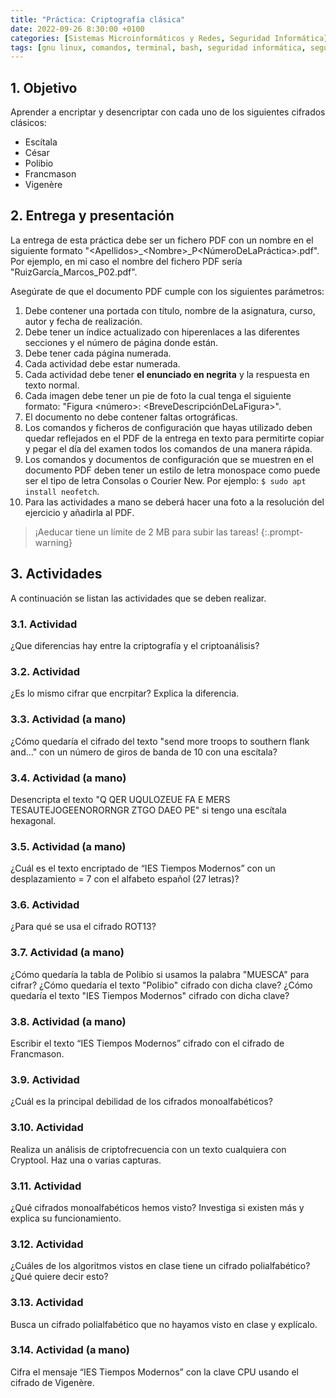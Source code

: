 ```yaml
---
title: "Práctica: Criptografía clásica"
date: 2022-09-26 8:30:00 +0100
categories: [Sistemas Microinformáticos y Redes, Seguridad Informática]
tags: [gnu linux, comandos, terminal, bash, seguridad informática, seguridad activa, smr]
---
```


## 1. Objetivo

Aprender a encriptar y desencriptar con cada uno de los siguientes cifrados clásicos:

- Escítala
- César
- Polibio
- Francmason
- Vigenère

## 2. Entrega y presentación

La entrega de esta práctica debe ser un fichero PDF con un nombre en el siguiente formato "\<Apellidos\>_\<Nombre\>_P\<NúmeroDeLaPráctica\>.pdf". Por ejemplo, en mi caso el nombre del fichero PDF sería "RuizGarcía_Marcos_P02.pdf".

Asegúrate de que el documento PDF cumple con los siguientes parámetros:

1. Debe contener una portada con título, nombre de la asignatura, curso, autor y fecha de realización.
2. Debe tener un índice actualizado con hiperenlaces a las diferentes secciones y el número de página donde están.
3. Debe tener cada página numerada.
4. Cada actividad debe estar numerada. 
5. Cada actividad debe tener **el enunciado en negrita** y la respuesta en texto normal.
6. Cada imagen debe tener un pie de foto la cual tenga el siguiente formato: "Figura \<número\>: \<BreveDescripciónDeLaFigura\>".
7. El documento no debe contener faltas ortográficas.
8. Los comandos y ficheros de configuración que hayas utilizado deben quedar reflejados en el PDF de la entrega en texto para permitirte copiar y pegar el día del examen todos los comandos de una manera rápida.
9. Los comandos y documentos de configuración que se muestren en el documento PDF deben tener un estilo de letra monospace como puede ser el tipo de letra Consolas o Courier New. Por ejemplo: `$ sudo apt install neofetch`.
10. Para las actividades a mano se deberá hacer una foto a la resolución del ejercicio y añadirla al PDF. 

> ¡Aeducar tiene un límite de 2 MB para subir las tareas!
{:.prompt-warning}

## 3. Actividades

A continuación se listan las actividades que se deben realizar.

### 3.1. Actividad

¿Que diferencias hay entre la criptografía y el criptoanálisis?

### 3.2. Actividad

¿Es lo mismo cifrar que encrpitar? Explica la diferencia.

### 3.3. Actividad (a mano)

¿Cómo quedaría el cifrado del texto "send more troops to southern flank and…" con un número de giros de banda de 10 con una escítala?

### 3.4. Actividad (a mano)

Desencripta el texto "Q QER UQULOZEUE FA E MERS TESAUTEJOGEENORORNGR ZTGO DAEO PE" si tengo una escítala hexagonal.

### 3.5. Actividad (a mano)

¿Cuál es el texto encriptado de “IES Tiempos Modernos” con un desplazamiento = 7 con el alfabeto español (27 letras)?

### 3.6. Actividad

¿Para qué se usa el cifrado ROT13?

### 3.7. Actividad (a mano)

¿Cómo quedaría la tabla de Polibio si usamos la palabra "MUESCA" para cifrar? ¿Cómo quedaría el texto "Polibio" cifrado con dicha clave? ¿Cómo quedaría el texto "IES Tiempos Modernos" cifrado con dicha clave?

### 3.8. Actividad (a mano)

Escribir el texto “IES Tiempos Modernos” cifrado con el cifrado de Francmason.

### 3.9. Actividad

¿Cuál es la principal debilidad de los cifrados monoalfabéticos?

### 3.10. Actividad

Realiza un análisis de criptofrecuencia con un texto cualquiera con Cryptool. Haz una o varias capturas.

### 3.11. Actividad

¿Qué cifrados monoalfabéticos hemos visto? Investiga si existen más y explica su funcionamiento.

### 3.12. Actividad

¿Cuáles de los algoritmos vistos en clase tiene un cifrado polialfabético? ¿Qué quiere decir esto?

### 3.13. Actividad

Busca un cifrado polialfabético que no hayamos visto en clase y explícalo.

### 3.14. Actividad (a mano)

Cifra el mensaje “IES Tiempos Modernos” con la clave CPU usando el cifrado de Vigenère.

